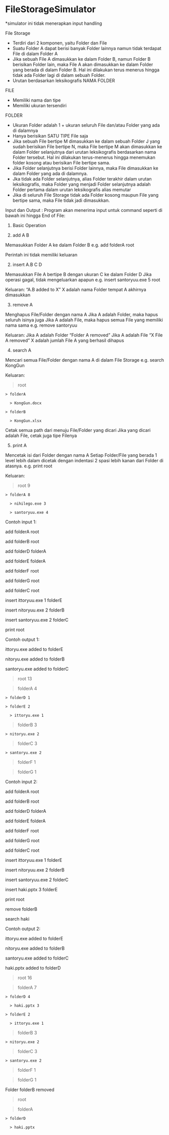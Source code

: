 # FileStorageSimulator

*simulator ini tidak menerapkan input handling

File Storage

- Terdiri dari 2 komponen, yaitu Folder dan File
- Suatu Folder A dapat berisi banyak Folder lainnya namun tidak terdapat File di dalam Folder A
- Jika sebuah File A dimasukkan ke dalam Folder B, namun Folder B berisikan Folder lain, maka File A akan dimasukkan ke dalam Folder yang berada di dalam Folder B. Hal ini dilakukan terus menerus hingga tidak ada Folder lagi di dalam sebuah Folder.
- Urutan berdasarkan leksikografis NAMA FOLDER


FILE

- Memiliki nama dan tipe
- Memiliki ukuran tersendiri


FOLDER

- Ukuran Folder adalah 1 + ukuran seluruh File dan/atau Folder yang ada di dalamnya
- Hanya berisikan SATU TIPE File saja
- Jika sebuah File bertipe M dimasukkan ke dalam sebuah Folder J yang sudah berisikan File bertipe N, maka File bertipe M akan dimasukkan ke dalam Folder selanjutnya dari urutan leksikografis berdasarkan nama Folder tersebut. Hal ini dilakukan terus-menerus hingga menemukan folder kosong atau berisikan File bertipe sama.
- Jika Folder selanjutnya berisi Folder lainnya, maka File dimasukkan ke dalam Folder yang ada di dalamnya.
- Jka tidak ada Folder selanjutnya, alias Folder terakhir dalam urutan leksikografis, maka Folder yang menjadi Folder selanjutnya adalah Folder pertama dalam urutan leksikografis alias memutar
- Jika di seluruh File Storage tidak ada Folder kosong maupun File yang bertipe sama, maka File tidak jadi dimasukkan.




Input dan Output :
Program akan menerima input untuk command seperti di bawah ini hingga End of
File:
1. Basic Operation

  1. add A B
  
  Memasukkan Folder A ke dalam Folder B
  e.g. add folderA root
  
  Perintah ini tidak memiliki keluaran
  
  
  2. insert A.B C D
  
  Memasukkan File A bertipe B dengan ukuran C ke dalam Folder D
  Jika operasi gagal, tidak mengeluarkan apapun
  e.g. insert santoryuu.exe 5 root
  
  Keluaran:
  “A.B added to X”
  X adalah nama Folder tempat A akhirnya dimasukkan
  
  
  3. remove A
  
  Menghapus File/Folder dengan nama A
  Jika A adalah Folder, maka hapus seluruh isinya juga
  Jika A adalah File, maka hapus semua File yang memiliki nama sama
  e.g. remove santoryuu
  
  Keluaran:
  Jika A adalah Folder
  “Folder A removed”
  Jika A adalah File
  “X File A removed”
  X adalah jumlah File A yang berhasil dihapus
  
  
  4. search A
  
  Mencari semua File/Folder dengan nama A di dalam File Storage
  e.g. search KongGun
    
  Keluaran:
  
  > root
  
    > folderA
    
      > KongGun.docx
      
    > folderB
    
      > KongGun.xlsx
      
  Cetak semua path dari menuju File/Folder yang dicari
  Jika yang dicari adalah File, cetak juga tipe Filenya
  
  
  5. print A
  
  Mencetak isi dari Folder dengan nama A
  Setiap Folder/File yang berada 1 level lebih dalam dicetak dengan
  indentasi 2 spasi lebih kanan dari Folder di atasnya.
  e.g. print root
  
  Keluaran:
  
  > root 9
  
    > folderA 8
    
      > nihilego.exe 3
      
      > santoryuu.exe 4
      
      
Contoh input 1:

add folderA root

add folderB root

add folderD folderA

add folderE folderA

add folderF root

add folderG root

add folderC root

insert ittoryuu.exe 1 folderE

insert nitoryuu.exe 2 folderB

insert santoryuu.exe 2 folderC

print root

Contoh output 1:

ittoryu.exe added to folderE

nitoryu.exe added to folderB

santoryu.exe added to folderC

> root 13

  > folderA 4
  
    > folderD 1
    
    > folderE 2
    
      > ittoryu.exe 1
      
  > folderB 3
  
    > nitoryu.exe 2
    
  > folderC 3
  
    > santoryu.exe 2
    
  > folderF 1
  
  > folderG 1
  
  
Contoh input 2:
 
add folderA root

add folderB root

add folderD folderA

add folderE folderA

add folderF root

add folderG root

add folderC root

insert ittoryuu.exe 1 folderE

insert nitoryuu.exe 2 folderB

insert santoryuu.exe 2 folderC

insert haki.pptx 3 folderE

print root

remove folderB

search haki

Contoh output 2:

ittoryu.exe added to folderE

nitoryu.exe added to folderB

santoryu.exe added to folderC

haki.pptx added to folderD

> root 16

  > folderA 7
  
    > folderD 4
    
      > haki.pptx 3
      
    > folderE 2
    
      > ittoryu.exe 1
      
  > folderB 3
  
    > nitoryu.exe 2
    
  > folderC 3
  
    > santoryu.exe 2
    
  > folderF 1
  
  > folderG 1
  
Folder folderB removed

> root

  > folderA
  
    > folderD
    
      > haki.pptx
